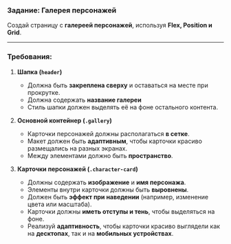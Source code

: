 ### **Задание: Галерея персонажей**

Создай страницу с **галереей персонажей**, используя **Flex, Position и Grid**.

---

### **Требования**:

1. **Шапка (`header`)**
   - Должна быть **закреплена сверху** и оставаться на месте при прокрутке.
   - Должна содержать **название галереи**
   - Стиль шапки должен выделять её на фоне остального контента.

2. **Основной контейнер (`.gallery`)**
   - Карточки персонажей должны располагаться **в сетке**.
   - Макет должен быть **адаптивным**, чтобы карточки красиво размещались на разных экранах.
   - Между элементами должно быть **пространство**.

3. **Карточки персонажей (`.character-card`)**
   - Должны содержать **изображение** и **имя персонажа**.
   - Элементы внутри карточки должны быть **выровнены**.
   - Должен быть **эффект при наведении** (например, изменение цвета или масштаба).
   - Карточки должны **иметь отступы и тень**, чтобы выделяться на фоне.
   - Реализуй **адаптивность**, чтобы карточки красиво выглядели как на **десктопах**, так и на **мобильных устройствах**.